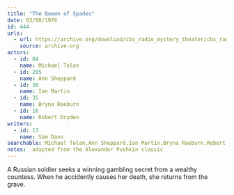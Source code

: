 ```yaml
---
title: "The Queen of Spades"
date: 03/08/1976
id: 444
urls: 
  - url: https://archive.org/download/cbs_radio_mystery_theater/cbs_radio_mystery_theater-0401-0450.zip/cbs_radio_mystery_theater-0401-0450%2Fcbsrmt_0444_the_queen_of_spades.mp3
    source: archive-org
actors:  
  - id: 84
    name: Michael Tolan  
  - id: 205
    name: Ann Sheppard  
  - id: 38
    name: Ian Martin  
  - id: 35
    name: Bryna Raeburn  
  - id: 16
    name: Robert Dryden
writers:  
  - id: 13
    name: Sam Dann
searchable: Michael Tolan,Ann Sheppard,Ian Martin,Bryna Raeburn,Robert Dryden Sam Dann
notes:  adapted from the Alexander Pushkin classic
---
```

A Russian soldier seeks a winning gambling secret from a wealthy countess. When he accidently causes her death, she returns from the grave.